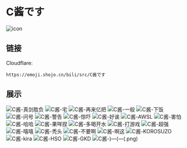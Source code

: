 # C酱です
![icon](https://emoji.shojo.cn/bili/src/C酱です/icon.png)
## 链接
Cloudflare:
```
https://emoji.shojo.cn/bili/src/C酱です
```
## 展示
![C酱-真剑胜负](https://emoji.shojo.cn/bili/src/C酱です/C酱-真剑胜负.png)
![C酱-宅](https://emoji.shojo.cn/bili/src/C酱です/C酱-宅.png)
![C酱-再来亿把](https://emoji.shojo.cn/bili/src/C酱です/C酱-再来亿把.png)
![C酱-一般](https://emoji.shojo.cn/bili/src/C酱です/C酱-一般.png)
![C酱-下饭](https://emoji.shojo.cn/bili/src/C酱です/C酱-下饭.png)
![C酱-问号](https://emoji.shojo.cn/bili/src/C酱です/C酱-问号.png)
![C酱-警告](https://emoji.shojo.cn/bili/src/C酱です/C酱-警告.png)
![C酱-惊吓](https://emoji.shojo.cn/bili/src/C酱です/C酱-惊吓.png)
![C酱-好诶](https://emoji.shojo.cn/bili/src/C酱です/C酱-好诶.png)
![C酱-AWSL](https://emoji.shojo.cn/bili/src/C酱です/C酱-AWSL.png)
![C酱-害怕](https://emoji.shojo.cn/bili/src/C酱です/C酱-害怕.png)
![C酱-哈哈](https://emoji.shojo.cn/bili/src/C酱です/C酱-哈哈.png)
![C酱-果咩捏](https://emoji.shojo.cn/bili/src/C酱です/C酱-果咩捏.png)
![C酱-多喝开水](https://emoji.shojo.cn/bili/src/C酱です/C酱-多喝开水.png)
![C酱-打游戏](https://emoji.shojo.cn/bili/src/C酱です/C酱-打游戏.png)
![C酱-超强](https://emoji.shojo.cn/bili/src/C酱です/C酱-超强.png)
![C酱-嘻嘻](https://emoji.shojo.cn/bili/src/C酱です/C酱-嘻嘻.png)
![C酱-秃头](https://emoji.shojo.cn/bili/src/C酱です/C酱-秃头.png)
![C酱-不要啊](https://emoji.shojo.cn/bili/src/C酱です/C酱-不要啊.png)
![C酱-啊这](https://emoji.shojo.cn/bili/src/C酱です/C酱-啊这.png)
![C酱-KOROSUZO](https://emoji.shojo.cn/bili/src/C酱です/C酱-KOROSUZO.png)
![C酱-kira](https://emoji.shojo.cn/bili/src/C酱です/C酱-kira.png)
![C酱-HSO](https://emoji.shojo.cn/bili/src/C酱です/C酱-HSO.png)
![C酱-GKD](https://emoji.shojo.cn/bili/src/C酱です/C酱-GKD.png)
![C酱-)—(](https://emoji.shojo.cn/bili/src/C酱です/C酱-)—(.png)
